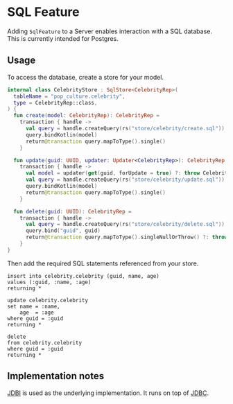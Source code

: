 # SQL Feature

Adding `SqlFeature` to a Server enables interaction with a SQL database.
This is currently intended for Postgres.

## Usage

To access the database, create a store for your model.

```kotlin
internal class CelebrityStore : SqlStore<CelebrityRep>(
  tableName = "pop_culture.celebrity",
  type = CelebrityRep::class,
) {
  fun create(model: CelebrityRep): CelebrityRep =
    transaction { handle ->
      val query = handle.createQuery(rs("store/celebrity/create.sql"))
      query.bindKotlin(model)
      return@transaction query.mapToType().single()
    }

  fun update(guid: UUID, updater: Updater<CelebrityRep>): CelebrityRep =
    transaction { handle ->
      val model = updater(get(guid, forUpdate = true) ?: throw CelebrityDoesNotExist())
      val query = handle.createQuery(rs("store/celebrity/update.sql"))
      query.bindKotlin(model)
      return@transaction query.mapToType().single()
    }

  fun delete(guid: UUID): CelebrityRep =
    transaction { handle ->
      val query = handle.createQuery(rs("store/celebrity/delete.sql"))
      query.bind("guid", guid)
      return@transaction query.mapToType().singleNullOrThrow() ?: throw CelebrityDoesNotExist()()
    }
}
```

Then add the required SQL statements referenced from your store.

```postgresql
insert into celebrity.celebrity (guid, name, age)
values (:guid, :name, :age)
returning *
```

```postgresql
update celebrity.celebrity
set name = :name,
    age  = :age
where guid = :guid
returning *
```

```postgresql
delete
from celebrity.celebrity
where guid = :guid
returning *
```

## Implementation notes

[JDBI](https://jdbi.org/) is used as the underlying implementation.
It runs on top of [JDBC](https://docs.oracle.com/javase/tutorial/jdbc/basics/index.html).
